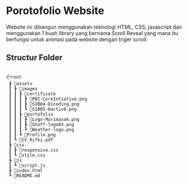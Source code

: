 # Porotofolio Website

Website ini dibangun menggunakan teknologi HTML, CSS, javascript dan menggunakan 1 buah library yang bernama Scroll Reveal yang mana itu berfungsi untuk animasi pada website dengan triger scroll. 

## Structur Folder

```

📦root
 ┣ 📂assets
 ┃ ┣ 📂images
 ┃ ┃ ┣ 📂certificate
 ┃ ┃ ┃ ┣ 📜PBI-CoreIntiative.png
 ┃ ┃ ┃ ┣ 📜SIB04-Dicoding.png
 ┃ ┃ ┃ ┗ 📜SIB05-Hactiv8.png
 ┃ ┃ ┣ 📂portofolio
 ┃ ┃ ┃ ┣ 📜Logo-Marimasak.png
 ┃ ┃ ┃ ┣ 📜Shuff-logo03.png
 ┃ ┃ ┃ ┗ 📜Weather-logo.png
 ┃ ┃ ┗ 📜Profile.png
 ┃ ┗ 📜CV_Rifki.pdf
 ┣ 📂css
 ┃ ┣ 📜responsive.css
 ┃ ┗ 📜style.css
 ┣ 📂js
 ┃ ┗ 📜script.js
 ┣ 📜index.html
 ┗ 📜README.md

```

